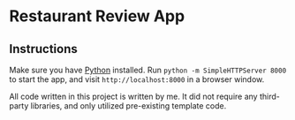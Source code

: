 # Restaurant Review App

## Instructions
Make sure you have [Python](https://www.python.org/) installed. Run `python -m SimpleHTTPServer 8000` to start the app, and visit `http://localhost:8000` in a browser window. 

All code written in this project is written by me. It did not require any third-party libraries, and only utilized pre-existing template code.